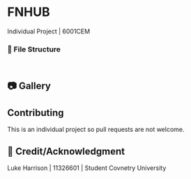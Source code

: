 # FNHUB
Individual Project | 6001CEM

###  :file_folder: File Structure

```


```


## :camera: Gallery

## Contributing

This is an individual project so pull requests are not welcome. 

## :star2: Credit/Acknowledgment
Luke Harrison | 11326601 | Student Covnetry University
